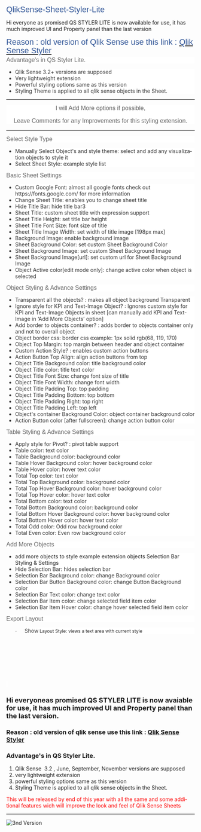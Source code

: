 # QlikSense-Sheet-Styler-Lite



<html>

<head>
<meta http-equiv=Content-Type content="text/html; charset=windows-1251">
<meta name=Generator content="Microsoft Word 15 (filtered)">
<style>

 p.MsoNormal, li.MsoNormal, div.MsoNormal
	{margin-top:0in;
	margin-right:0in;
	margin-bottom:8.0pt;
	margin-left:0in;
	line-height:107%;
	font-size:11.0pt;
	font-family:"Calibri",sans-serif;}
h1
	{mso-style-link:"Heading 1 Char";
	margin-top:12.0pt;
	margin-right:0in;
	margin-bottom:0in;
	margin-left:0in;
	margin-bottom:.0001pt;
	line-height:107%;
	page-break-after:avoid;
	font-size:16.0pt;
	font-family:"Calibri Light",sans-serif;
	color:#2F5496;
	font-weight:normal;}
h2
	{mso-style-link:"Heading 2 Char";
	margin-right:0in;
	margin-left:0in;
	font-size:18.0pt;
	font-family:"Times New Roman",serif;}
h3
	{mso-style-link:"Heading 3 Char";
	margin-right:0in;
	margin-left:0in;
	font-size:13.5pt;
	font-family:"Times New Roman",serif;}
p.MsoSubtitle, li.MsoSubtitle, div.MsoSubtitle
	{mso-style-link:"Subtitle Char";
	margin-top:0in;
	margin-right:0in;
	margin-bottom:8.0pt;
	margin-left:0in;
	line-height:107%;
	font-size:11.0pt;
	font-family:"Calibri",sans-serif;
	color:#5A5A5A;
	letter-spacing:.75pt;}
a:link, span.MsoHyperlink
	{color:blue;
	text-decoration:underline;}
a:visited, span.MsoHyperlinkFollowed
	{color:#954F72;
	text-decoration:underline;}
p.MsoAcetate, li.MsoAcetate, div.MsoAcetate
	{mso-style-link:"Balloon Text Char";
	margin:0in;
	margin-bottom:.0001pt;
	font-size:9.0pt;
	font-family:"Segoe UI",sans-serif;}
p.MsoListParagraph, li.MsoListParagraph, div.MsoListParagraph
	{margin-top:0in;
	margin-right:0in;
	margin-bottom:8.0pt;
	margin-left:.5in;
	line-height:107%;
	font-size:11.0pt;
	font-family:"Calibri",sans-serif;}
p.MsoListParagraphCxSpFirst, li.MsoListParagraphCxSpFirst, div.MsoListParagraphCxSpFirst
	{margin-top:0in;
	margin-right:0in;
	margin-bottom:0in;
	margin-left:.5in;
	margin-bottom:.0001pt;
	line-height:107%;
	font-size:11.0pt;
	font-family:"Calibri",sans-serif;}
p.MsoListParagraphCxSpMiddle, li.MsoListParagraphCxSpMiddle, div.MsoListParagraphCxSpMiddle
	{margin-top:0in;
	margin-right:0in;
	margin-bottom:0in;
	margin-left:.5in;
	margin-bottom:.0001pt;
	line-height:107%;
	font-size:11.0pt;
	font-family:"Calibri",sans-serif;}
p.MsoListParagraphCxSpLast, li.MsoListParagraphCxSpLast, div.MsoListParagraphCxSpLast
	{margin-top:0in;
	margin-right:0in;
	margin-bottom:8.0pt;
	margin-left:.5in;
	line-height:107%;
	font-size:11.0pt;
	font-family:"Calibri",sans-serif;}
span.Heading2Char
	{mso-style-name:"Heading 2 Char";
	mso-style-link:"Heading 2";
	font-family:"Times New Roman",serif;
	font-weight:bold;}
span.Heading3Char
	{mso-style-name:"Heading 3 Char";
	mso-style-link:"Heading 3";
	font-family:"Times New Roman",serif;
	font-weight:bold;}
span.BalloonTextChar
	{mso-style-name:"Balloon Text Char";
	mso-style-link:"Balloon Text";
	font-family:"Segoe UI",sans-serif;}
span.Heading1Char
	{mso-style-name:"Heading 1 Char";
	mso-style-link:"Heading 1";
	font-family:"Calibri Light",sans-serif;
	color:#2F5496;}
span.SubtitleChar
	{mso-style-name:"Subtitle Char";
	mso-style-link:Subtitle;
	font-family:"Times New Roman",serif;
	color:#5A5A5A;
	letter-spacing:.75pt;}
.MsoPapDefault
	{margin-bottom:8.0pt;
	line-height:107%;}
@page WordSection1
	{size:8.5in 11.0in;
	margin:1.0in 1.0in 1.0in 1.0in;}
div.WordSection1
	{page:WordSection1;}
 /* List Definitions */
 ol
	{margin-bottom:0in;}
ul
	{margin-bottom:0in;}

</style>

</head>

<body lang=EN-US link=blue vlink="#954F72">

<div class=WordSection1>

<p class=MsoSubtitle>Hi everyone as promised QS STYLER LITE is now available
for use, it has much improved UI and Property panel than the last version</p>

<h1><span style='font-family:"Calibri",sans-serif'>Reason : old version of </span><span
style='font-family:"Calibri",sans-serif'>Qlik</span><span style='font-family:
"Calibri",sans-serif'> </span><span style='font-family:"Calibri",sans-serif'>S</span><span
style='font-family:"Calibri",sans-serif'>ense use this link :&nbsp;<a
href="http://branch.qlik.com/#!/project/59cb2b36bdff1fec30f0a886" target="_blank"><span
style='color:#2F5496;text-decoration:none'>Qlik Sense Styler</span></a></span></h1>

<h3 style='margin-top:3.75pt;margin-right:0in;margin-bottom:3.75pt;margin-left:
0in;background:white'><span style='font-size:12.0pt;font-family:"Calibri",sans-serif;
color:#646464;font-weight:normal'>Advantage's in QS Styler Lite.</span></h3>

<ul type=disc>
 <li class=MsoNormal style='color:#333333;line-height:normal;background:white;
     box-sizing: border-box'><span style='font-size:10.5pt'>Qlik Sense 3.2+ versions
     are supposed</span></li>
 <li class=MsoNormal style='color:#333333;line-height:normal;background:white;
     box-sizing: border-box'><span style='font-size:10.5pt'>Very lightweight
     extension</span></li>
 <li class=MsoNormal style='color:#333333;line-height:normal;background:white;
     box-sizing: border-box'><span style='font-size:10.5pt'>Powerful styling
     options same as this version</span></li>
 <li class=MsoNormal style='color:#333333;line-height:normal;background:white;
     box-sizing: border-box'><span style='font-size:10.5pt'>Styling Theme is
     applied to all qlik sense objects in the Sheet.</span></li>
</ul>
<hr>
<center>
<h2 style='margin-top:3.75pt;margin-right:0in;margin-bottom:3.75pt;margin-left:
0in;background:white'><span style='font-size:12.0pt;font-family:"Calibri",sans-serif;
color:#646464;font-weight:normal'>
I will Add More options if possible,

Leave Comments for any Improvements for this styling extension.
</span></span>

</h2>
</center>
<hr>


<h3 style='margin-top:3.75pt;margin-right:0in;margin-bottom:3.75pt;margin-left:
0in;background:white'><span style='font-size:12.0pt;font-family:"Calibri",sans-serif;
color:#646464;font-weight:normal'>Select Style Type</span></span></h3>

<ul type=disc>
 <li class=MsoNormal style='color:#333333;line-height:normal;background:white'><span
     style='font-size:10.5pt'>Manually Select Object's and style them</span>e:
     select and add any visualization objects to style it</span></li>
 <li class=MsoNormal style='color:#333333;line-height:normal;background:white'><span
     style='font-size:10.5pt'>Select Sheet Style</span>: example style list</span></li>
</ul>

<h3 style='margin-top:3.75pt;margin-right:0in;margin-bottom:3.75pt;margin-left:
0in;background:white'><span style='font-size:12.0pt;font-family:"Calibri",sans-serif;
color:#646464;font-weight:normal'>Basic Sheet Settings</span></h3>

<ul type=disc>
 <li class=MsoNormal style='color:#333333;line-height:normal;background:white'><span
     style='font-size:10.5pt'>Custom Google Font: almost all google fonts check
     out https://fonts.google.com/ for more information</span></li>
 <li class=MsoNormal style='color:#333333;line-height:normal;background:white'><span
     style='font-size:10.5pt'>Change Sheet Title: enables you to change sheet
     title</span></li>
 <li class=MsoNormal style='color:#333333;line-height:normal;background:white'><span
     style='font-size:10.5pt'>Hide Title Bar: hide title bar3</span></li>
 <li class=MsoNormal style='color:#333333;line-height:normal;background:white'><span
     style='font-size:10.5pt'>Sheet Title: custom sheet title with expression
     support</span></li>
 <li class=MsoNormal style='color:#333333;line-height:normal;background:white'><span
     style='font-size:10.5pt'>Sheet Title Height: set title bar height</span></li>
 <li class=MsoNormal style='color:#333333;line-height:normal;background:white'><span
     style='font-size:10.5pt'>Sheet Title Font Size: font size of title</span></li>
 <li class=MsoNormal style='color:#333333;line-height:normal;background:white'><span
     style='font-size:10.5pt'>Sheet Title Image Width: set width of title image
     [198px max]</span></li>
 <li class=MsoNormal style='color:#333333;line-height:normal;background:white'><span
     style='font-size:10.5pt'>Background Image: enable background image</span></li>
 <li class=MsoNormal style='color:#333333;line-height:normal;background:white'><span
     style='font-size:10.5pt'>Sheet Background Color: set custom Sheet
     Background Color</span></li>
 <li class=MsoNormal style='color:#333333;line-height:normal;background:white'><span
     style='font-size:10.5pt'>Sheet Background Image: set custom Sheet
     Background Image</span></li>
 <li class=MsoNormal style='color:#333333;line-height:normal;background:white'><span
     style='font-size:10.5pt'>Sheet Background Image[url]: set custom url for Sheet
     Background Image</span></li>
 <li class=MsoNormal style='color:#333333;line-height:normal;background:white'><span
     style='font-size:10.5pt'>Object Active color[edit mode only]: change active
     color when object is selected</span></li>
</ul>

<h3 style='margin-top:3.75pt;margin-right:0in;margin-bottom:3.75pt;margin-left:
0in;background:white'><span style='font-size:12.0pt;font-family:"Calibri",sans-serif;
color:#646464;font-weight:normal'>Object Styling &amp; Advance Settings </span></h3>

<ul type=disc>
 <li class=MsoNormal style='color:#333333;line-height:normal;background:white'><span
     style='font-size:10.5pt'>Transparent all the objects? : makes all object
     background Transparent</span></li>
 <li class=MsoNormal style='color:#333333;line-height:normal;background:white'><span
     style='font-size:10.5pt'>Ignore style for KPI and Text-Image Object? : Ignores
     custom style for KPI and Text-Image Objects in sheet [can manually add KPI
     and Text-Image in ‘Add More Objects’ option]</span></li>
 <li class=MsoNormal style='color:#333333;line-height:normal;background:white'><span
     style='font-size:10.5pt'>Add border to objects container? : adds border to
     objects container only and not to overall object</span></li>
 <li class=MsoNormal style='color:#333333;line-height:normal;background:white'><span
     style='font-size:10.5pt'>Object border css: border css example: 1px solid
     rgb(68, 119, 170)</span></li>
 <li class=MsoNormal style='color:#333333;line-height:normal;background:white'><span
     style='font-size:10.5pt'>Object Top Margin: top margin between header and
     object container</span></li>
 <li class=MsoNormal style='color:#333333;line-height:normal;background:white'><span
     style='font-size:10.5pt'>Custom Action Style? : enables custom action
     buttons</span></li>
 <li class=MsoNormal style='color:#333333;line-height:normal;background:white'><span
     style='font-size:10.5pt'>Action Button Top Align: align action buttons
     from top</span></li>
 <li class=MsoNormal style='color:#333333;line-height:normal;background:white'><span
     style='font-size:10.5pt'>Object Title Background color: title background
     color</span></li>
 <li class=MsoNormal style='color:#333333;line-height:normal;background:white'><span
     style='font-size:10.5pt'>Object Title color: title text color</span></li>
 <li class=MsoNormal style='color:#333333;line-height:normal;background:white'><span
     style='font-size:10.5pt'>Object Title Font Size: change font size of title</span></li>
 <li class=MsoNormal style='color:#333333;line-height:normal;background:white'><span
     style='font-size:10.5pt'>Object Title Font Width: change font width </span></li>
 <li class=MsoNormal style='color:#333333;line-height:normal;background:white'><span
     style='font-size:10.5pt'>Object Title Padding Top: top padding</span></li>
 <li class=MsoNormal style='color:#333333;line-height:normal;background:white'><span
     style='font-size:10.5pt'>Object Title Padding Bottom: top bottom</span></li>
 <li class=MsoNormal style='color:#333333;line-height:normal;background:white'><span
     style='font-size:10.5pt'>Object Title Padding Right: top right</span></li>
 <li class=MsoNormal style='color:#333333;line-height:normal;background:white'><span
     style='font-size:10.5pt'>Object Title Padding Left: top left</span></li>
 <li class=MsoNormal style='color:#333333;line-height:normal;background:white'><span
     style='font-size:10.5pt'>Object's container Background Color: object
     container background color</span></li>
 <li class=MsoNormal style='color:#333333;line-height:normal;background:white'><span
     style='font-size:10.5pt'>Action Button color [after fullscreen]: change action
     button color</span></li>
</ul>

<h3 style='margin-top:3.75pt;margin-right:0in;margin-bottom:3.75pt;margin-left:
0in;background:white'><span style='font-size:12.0pt;font-family:"Calibri",sans-serif;
color:#646464;font-weight:normal'>Table Styling &amp; Advance Settings</span></h3>

<ul type=disc>
 <li class=MsoNormal style='color:#333333;line-height:normal;background:white'><span
     style='font-size:10.5pt'>Apply style for Pivot? : pivot table support</span></li>
 <li class=MsoNormal style='color:#333333;line-height:normal;background:white'><span
     style='font-size:10.5pt'>Table color: text color</span></li>
 <li class=MsoNormal style='color:#333333;line-height:normal;background:white'><span
     style='font-size:10.5pt'>Table Background color: background color</span></li>
 <li class=MsoNormal style='color:#333333;line-height:normal;background:white'><span
     style='font-size:10.5pt'>Table Hover Background color: hover background
     color</span></li>
 <li class=MsoNormal style='color:#333333;line-height:normal;background:white'><span
     style='font-size:10.5pt'>Table Hover color: hover text color</span></li>
 <li class=MsoNormal style='color:#333333;line-height:normal;background:white'><span
     style='font-size:10.5pt'>Total Top color: text color</span></li>
 <li class=MsoNormal style='color:#333333;line-height:normal;background:white'><span
     style='font-size:10.5pt'>Total Top Background color: background color</span></li>
 <li class=MsoNormal style='color:#333333;line-height:normal;background:white'><span
     style='font-size:10.5pt'>Total Top Hover Background color: hover
     background color</span></li>
 <li class=MsoNormal style='color:#333333;line-height:normal;background:white'><span
     style='font-size:10.5pt'>Total Top Hover color: hover text color</span></li>
 <li class=MsoNormal style='color:#333333;line-height:normal;background:white'><span
     style='font-size:10.5pt'>Total Bottom color: text color</span></li>
 <li class=MsoNormal style='color:#333333;line-height:normal;background:white'><span
     style='font-size:10.5pt'>Total Bottom Background color: background color</span></li>
 <li class=MsoNormal style='color:#333333;line-height:normal;background:white'><span
     style='font-size:10.5pt'>Total Bottom Hover Background color: hover
     background color</span></li>
 <li class=MsoNormal style='color:#333333;line-height:normal;background:white'><span
     style='font-size:10.5pt'>Total Bottom Hover color: hover text color</span></li>
 <li class=MsoNormal style='color:#333333;line-height:normal;background:white'><span
     style='font-size:10.5pt'>Total Odd color: Odd row background color</span></li>
 <li class=MsoNormal style='color:#333333;line-height:normal;background:white'><span
     style='font-size:10.5pt'>Total Even color: Even row background color</span></li>
</ul>

<h3 style='margin-top:3.75pt;margin-right:0in;margin-bottom:3.75pt;margin-left:
0in;background:white'><span style='font-size:12.0pt;font-family:"Calibri",sans-serif;
color:#646464;font-weight:normal'>Add More Objects</span></h3>

<ul type=disc>
 <li class=MsoNormal style='color:#222222;line-height:normal;background:white'><span
     style='font-size:10.5pt;color:#333333'>add</span><span style='font-size:
     10.5pt;background:white'> more objects to style example extension objects Selection
     Bar Styling &amp; Settings</span></li>
 <li class=MsoNormal style='color:#333333;line-height:normal;background:white'><span
     style='font-size:10.5pt'>Hide Selection Bar: hides selection bar </span></li>
 <li class=MsoNormal style='color:#333333;line-height:normal;background:white'><span
     style='font-size:10.5pt'>Selection Bar Background color: change Background
     color</span></li>
 <li class=MsoNormal style='color:#333333;line-height:normal;background:white'><span
     style='font-size:10.5pt'>Selection Bar Button Background color: change Button
     Background color</span></li>
 <li class=MsoNormal style='color:#333333;line-height:normal;background:white'><span
     style='font-size:10.5pt'>Selection Bar Text color: change text color</span></li>
 <li class=MsoNormal style='color:#333333;line-height:normal;background:white'><span
     style='font-size:10.5pt'>Selection Bar Item color: change selected field
     item color</span></li>
 <li class=MsoNormal style='color:#333333;line-height:normal;background:white'><span
     style='font-size:10.5pt'>Selection Bar Item Hover color: change hover selected
     field item color</span></li>
</ul>

<h3 style='margin-top:3.75pt;margin-right:0in;margin-bottom:3.75pt;margin-left:
0in;background:white'><span style='font-size:12.0pt;font-family:"Calibri",sans-serif;
color:#646464;font-weight:normal'>Export Layout</span></h3>

<p class=MsoNormal style='margin-left:.5in;text-indent:-.25in;line-height:normal;
background:white'><span style='font-size:9.0pt;font-family:Symbol;color:#222222'>·<span
style='font:7.0pt "Times New Roman"'>&nbsp;&nbsp;&nbsp;&nbsp;&nbsp;&nbsp;&nbsp;&nbsp;
</span></span><span style='font-size:10.5pt;color:#333333'>Show</span><span
style='font-size:9.0pt;color:#222222;background:white'> Layout Style: views a
text area with current style</span></p>

<p class=MsoNormal><span style='font-size:30.0pt;line-height:107%;color:#646464'>&nbsp;</span></p>

<p class=MsoNormal><span style='font-size:30.0pt;line-height:107%;color:#646464'>&nbsp;</span></p>

<p class=MsoNormal><span style='font-size:9.0pt;line-height:107%;color:#222222;
background:white'>&nbsp;</span></p>

</div>

</body>

</html>




<H2>Hi everyoneas promised QS STYLER LITE is now avaiable for use, it has much improved UI and Property panel than the last version. </h2>

<h3>
Reason : old version of qlik sense use this link : <a target="_blank" href="http://branch.qlik.com/#!/project/59cb2b36bdff1fec30f0a886">Qlik Sense Styler</a>
</h3>

<H3>Advantage's in QS Styler Lite.  </H3>
<ol>
	<li>Qlik Sense  3.2 , June, September, November versions are supposed  </li>
	<li>very lightweight extension</li>
	<li>powerful styling options same as this version</li>
	<li> Styling Theme is applied to all qlik sense objects in the Sheet. </li>
</ol>

<p style="color:red;">This will be released by end of this year with all the same and some additional features wich will improve the look and feel of Qlik Sense Sheets </p>

<Hr>
 <img src="./QlikSense-Sheet-Styler-Lite.gif" alt="3nd Version">
